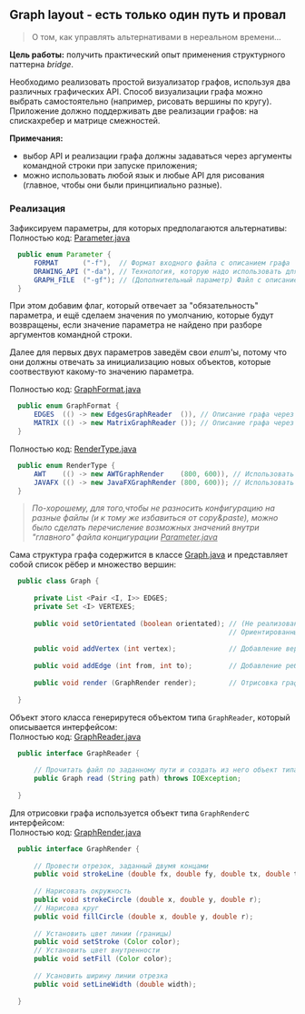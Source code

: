 ## Graph layout - есть только один путь и провал
> О том, как управлять альтернативами в нереальном времени...

**Цель работы:** получить практический опыт применения структурного паттерна _bridge_.

Необходимо реализовать простой визуализатор графов, используя два различных графических API. 
Способ визуализации графа можно выбрать самостоятельно (например, рисовать вершины по кругу). 
Приложение должно поддерживать две реализации графов: на спискахребер и матрице смежностей.

**Примечания:**
* выбор API и реализации графа должны задаваться через аргументы командной строки при запуске приложения;
* можно использовать любой язык и любые API для рисования (главное, чтобы они были принципиально разные).

### Реализация

Зафиксируем параметры, для которых предполагаются альтернативы:  
Полностью код: [Parameter.java](src/main/java/ru/shemplo/graphlay/io/Parameter.java)
```java
  public enum Parameter {
      FORMAT      ("-f"),  // Формат входного файла с описанием графа
      DRAWING_API ("-da"), // Технология, которую надо использовать для рендеринга графа
      GRAPH_FILE  ("-gf"); // (Дополнительный параметр) Файл с описанием графа
  }
```
При этом добавим флаг, который отвечает за "обязательность" параметра, 
и ещё сделаем значения по умолчанию, которые будут возвращены, 
если значение параметра не найдено при разборе аргументов командной строки.

Далее для первых двух параметров заведём свои _enum_'ы, 
потому что они должны отвечать за инициализацию новых объектов, 
которые соотвествуют какому-то значению параметра.

Полностью код: [GraphFormat.java](src/main/java/ru/shemplo/graphlay/GraphFormat.java)
```java
  public enum GraphFormat {
      EDGES  (() -> new EdgesGraphReader  ()), // Описание графа через список рёбер
      MATRIX (() -> new MatrixGraphReader ()); // Описание графа через матрицу смежности
  }
```

Полностью код: [RenderType.java](src/main/java/ru/shemplo/graphlay/RenderType.java)
```java
  public enum RenderType {
      AWT    (() -> new AWTGraphRender    (800, 600)), // Использовать Java Swing (и java.awt.Canvas) для отрисовки
      JAVAFX (() -> new JavaFXGraphRender (800, 600)); // Использовать JavaFX для отрисовки графа
  }
```
> _По-хорошему, для того,чтобы не разносить конфигурацию на разные файлы (и к тому же избавиться от copy&paste),
можно было сделать перечисление возможных значений внутри "главного" файла концигурации <u>Parameter.java</u>_

Сама структура графа содержится в классе 
[Graph.java](src/main/java/ru/shemplo/graphlay/graph/Graph.java)
и представляет собой список рёбер и множество вершин:
```java
  public class Graph {
      
      private List <Pair <I, I>> EDGES;
      private Set <I> VERTEXES;
      
      public void setOrientated (boolean orientated); // (Не реализовано в полной мере) 
                                                      // Ориентированный / неориентированный граф
      
      public void addVertex (int vertex);             // Добавление вершины в граф
      
      public void addEdge (int from, int to);         // Добавление ребра в граф
      
      public void render (GraphRender render);        // Отрисовка графа на канве
      
  }
```

Объект этого класса генерирутеся объектом типа `GraphReader`, который описывается интерфейсом:  
Полностью код: [GraphReader.java](src/main/java/ru/shemplo/graphlay/io/GraphReader.java)
```java
  public interface GraphReader {
  
      // Прочитать файл по заданному пути и создать из него объект типа Graph
      public Graph read (String path) throws IOException;
  
  }
```

Для отрисовки графа используется объект типа `GraphRender`с интерфейсом:  
Полностью код: [GraphRender.java](src/main/java/ru/shemplo/graphlay/gfx/GraphRender.java)
```java
  public interface GraphRender {
      
      // Провести отрезок, заданный двумя концами
      public void strokeLine (double fx, double fy, double tx, double ty);
    
      // Нарисовать окружность
      public void strokeCircle (double x, double y, double r);
      // Нарисова круг
      public void fillCircle (double x, double y, double r);
    
      // Установить цвет линии (границы)
      public void setStroke (Color color);
      // Установить цвет внутренности
      public void setFill (Color color);
    
      // Усановить ширину линии отрезка
      public void setLineWidth (double width);
    
  }
```
